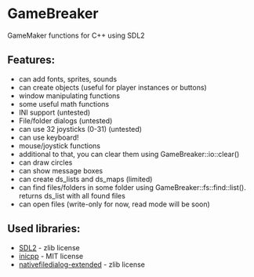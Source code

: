 # GameBreaker
GameMaker functions for C++ using SDL2

## Features:
- can add fonts, sprites, sounds
- can create objects (useful for player instances or buttons)
- window manipulating functions
- some useful math functions
- INI support (untested)
- File/folder dialogs (untested)
- can use 32 joysticks (0-31) (untested)
- can use keyboard!
- mouse/joystick functions
- additional to that, you can clear them using GameBreaker::io::clear()
- can draw circles
- can show message boxes
- can create ds_lists and ds_maps (limited)
- can find files/folders in some folder using GameBreaker::fs::find::list(). returns ds_list with all found files
- can open files (write-only for now, read mode will be soon)

## Used libraries:
- [SDL2](https://github.com/libsdl-org/) - zlib license
- [inicpp](https://github.com/dujingning/inicpp) - MIT license
- [nativefiledialog-extended](https://github.com/btzy/nativefiledialog-extended) - zlib license

